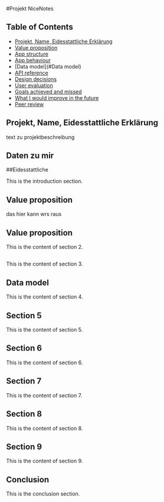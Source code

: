 #Projekt NiceNotes

## Table of Contents

- [Projekt, Name, Eidesstattliche Erklärung](#Allgemeines)
- [Value proposition](#section-1)
- [App structure](#section-2)
- [App behaviour](#section-3)
- [Data model](#Data model)
- [API reference](#section-5)
- [Design decisions](#section-6)
- [User evaluation](#section-7)
- [Goals achieved and missed](#section-8)
- [What I would improve in the future](#section-9)
- [Peer review](#conclusion)

## Projekt, Name, Eidesstattliche Erklärung
text zu projektbeschreibung


## Daten zu mir 

##Eidesstattliche 

This is the introduction section.

## Value proposition

das hier kann wrs raus 

## Value proposition

This is the content of section 2.

## 

This is the content of section 3.

## Data model

This is the content of section 4.

## Section 5

This is the content of section 5.

## Section 6

This is the content of section 6.

## Section 7

This is the content of section 7.

## Section 8

This is the content of section 8.

## Section 9

This is the content of section 9.

## Conclusion

This is the conclusion section.
